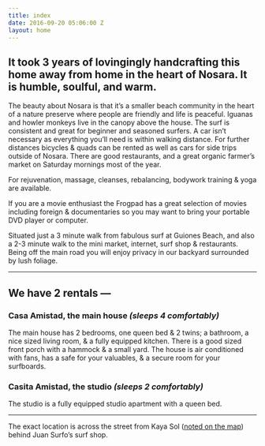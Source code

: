 ```yaml
---
title: index
date: 2016-09-20 05:06:00 Z
layout: home
---
```


## It took 3 years of lovingingly handcrafting this home away from home in the heart of Nosara. It is humble, soulful, and warm.

The beauty about Nosara is that it’s a smaller beach community in the heart of a nature preserve where people are friendly and life is peaceful. Iguanas and howler monkeys live in the canopy above the house. The surf is consistent and great for beginner and seasoned surfers. A car isn’t necessary as everything you’ll need is within walking distance. For further distances bicycles & quads can be rented as well as cars for side trips outside of Nosara. There are good restaurants, and a great organic farmer’s market on Saturday mornings most of the year.

For rejuvenation, massage, cleanses, rebalancing, bodywork training & yoga are available.

If you are a movie enthusiast the Frogpad has a great selection of movies including foreign & documentaries so you may want to bring your portable DVD player or computer.

Situated just a 3 minute walk from fabulous surf at Guiones Beach, and also a 2-3 minute walk to the mini market, internet, surf shop & restaurants. Being off the main road you will enjoy privacy in our backyard surrounded by lush foliage.

---

## We have 2 rentals —

### Casa Amistad, the main house *(sleeps 4 comfortably)*

The main house has 2 bedrooms, one queen bed & 2 twins; a bathroom, a nice sized living room, & a fully equipped kitchen. There is a good sized front porch with a hammock & a small yard. The house is air conditioned with fans, has a safe for your valuables, & a secure room for your surfboards.

### Casita Amistad, the studio *(sleeps 2 comfortably)*

The studio is a fully equipped studio apartment with a queen bed.

---

The exact location is across the street from Kaya Sol ([noted on the map](https://www.google.com/maps/place/Kaya+Sol+Surf+Hotel/@9.9489704,-85.6718352,17z/data=!4m5!3m4!1s0x0:0xde72ffbb972a0538!8m2!3d9.9486673!4d-85.6702153?hl=en)) behind Juan Surfo’s surf shop.
